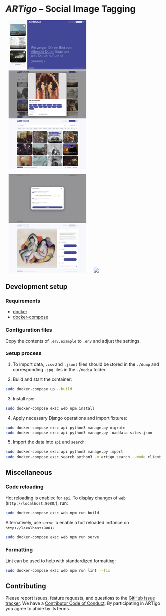 # *ARTigo* – Social Image Tagging

<p float="left">
	<img src="images/home.png" width="250" hspace="10" />
	<img src="images/search-modal.png" width="250" hspace="10" /> 
	<img src="images/search.jpg" width="250" hspace="10" />
</p>

<p float="left">
	<img src="images/game-config.png" width="250" hspace="10" />
	<img src="images/game.png" width="250" hspace="10" /> 
	<img src="images/game-result.jpg" width="250" hspace="10" />
</p>


## Development setup

### Requirements
* [docker](https://docs.docker.com/get-docker/)
* [docker-compose](https://docs.docker.com/compose/install/)

### Configuration files
Copy the contents of `.env.example` to `.env` and adjust the settings.

### Setup process
1. To import data, `.csv` and `.jsonl` files should be stored in the `./dump` and corresponding `.jpg` files in the `./media` folder.

2. Build and start the container:
```sh
sudo docker-compose up --build
```

3. Install `npm`:
```sh
sudo docker-compose exec web npm install
```

4. Apply necessary Django operations and import fixtures:
```sh
sudo docker-compose exec api python3 manage.py migrate
sudo docker-compose exec api python3 manage.py loaddata sites.json
```

5. Import the data into `api` and `search`:
```sh
sudo docker-compose exec api python3 manage.py import
sudo docker-compose exec search python3 -m artigo_search --mode client --task insert
```


## Miscellaneous

### Code reloading
Hot reloading is enabled for `api`. To display changes of `web` (`http://localhost:8080/`), run:
```sh
sudo docker-compose exec web npm run build
```

Alternatively, use `serve` to enable a hot reloaded instance on `http://localhost:8081/`:
```sh
sudo docker-compose exec web npm run serve
```

### Formatting
Lint can be used to help with standardized formatting:
```sh
sudo docker-compose exec web npm run lint --fix
```


## Contributing

Please report issues, feature requests, and questions to the [GitHub issue tracker](https://github.com/arthist-lmu/artigo/issues). We have a [Contributor Code of Conduct](https://github.com/arthist-lmu/artigo/blob/master/CODE_OF_CONDUCT.md). By participating in ARTigo you agree to abide by its terms.
